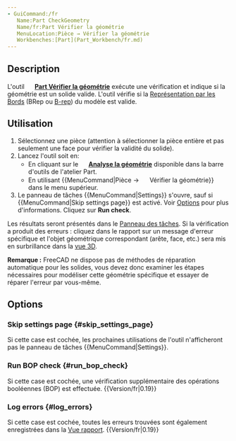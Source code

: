 ```yaml
---
- GuiCommand:/fr
   Name:Part CheckGeometry‏‎
   Name/fr:Part Vérifier la géométrie
   MenuLocation:Pièce → Vérifier la géométrie
   Workbenches:[Part](Part_Workbench/fr.md)
---
```


## Description

L\'outil **<img src="images/Part_CheckGeometry.svg" width=16px> [Part Vérifier la géométrie](Part_CheckGeometry/fr.md)** exécute une vérification et indique si la géométrie est un solide valide. L\'outil vérifie si la [Représentation par les Bords](https://fr.wikipedia.org/wiki/B-Rep) (BRep ou [B-rep](Glossary/fr#B.md)) du modèle est valide.

## Utilisation

1.  Sélectionnez une pièce (attention à sélectionner la pièce entière et pas seulement une face pour vérifier la validité du solide).
2.  Lancez l\'outil soit en:
    -   En cliquant sur le **<img src="images/Part_CheckGeometry.svg" width=16px> [Analyse la géométrie](Part_CheckGeometry/fr.md)** disponible dans la barre d\'outils de l\'atelier Part.
    -   En utilisant {{MenuCommand|Pièce → <img src="images/Part_CheckGeometry.svg" width=16px> Vérifier la géométrie}} dans le menu supérieur.
3.  Le panneau de tâches {{MenuCommand|Settings}} s\'ouvre, sauf si {{MenuCommand|Skip settings page}} est activé. Voir [Options](#Options.md) pour plus d\'informations. Cliquez sur **Run check**.

Les résultats seront présentés dans le [Panneau des tâches](Task_panel/fr.md). Si la vérification a produit des erreurs : cliquez dans le rapport sur un message d\'erreur spécifique et l\'objet géométrique correspondant (arête, face, etc.) sera mis en surbrillance dans la [vue 3D](3D_view/fr.md).

**Remarque :** FreeCAD ne dispose pas de méthodes de réparation automatique pour les solides, vous devez donc examiner les étapes nécessaires pour modéliser cette géométrie spécifique et essayer de réparer l\'erreur par vous-même.

## Options

### Skip settings page {#skip_settings_page}

Si cette case est cochée, les prochaines utilisations de l\'outil n\'afficheront pas le panneau de tâches {{MenuCommand|Settings}}.

### Run BOP check {#run_bop_check}

Si cette case est cochée, une vérification supplémentaire des opérations booléennes (BOP) est effectuée. {{Version/fr|0.19}}

### Log errors {#log_errors}

Si cette case est cochée, toutes les erreurs trouvées sont également enregistrées dans la [Vue rapport](Report_view/fr.md). {{Version/fr|0.19}}





 

